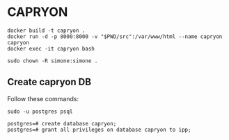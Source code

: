  # CAPRYON

```
docker build -t capryon .
docker run -d -p 8000:8000 -v "$PWD/src":/var/www/html --name capryon capryon
docker exec -it capryon bash

sudo chown -R simone:simone .
```

## Create capryon DB

Follow these commands:

```
sudo -u postgres psql

postgres=# create database capryon;
postgres=# grant all privileges on database capryon to ipp;

```
